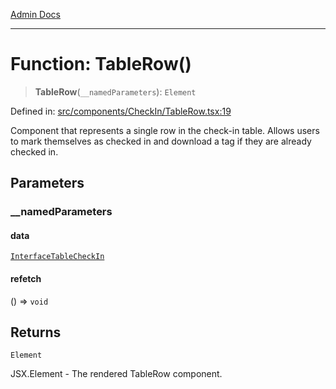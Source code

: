 [Admin Docs](/)

***

# Function: TableRow()

> **TableRow**(`__namedParameters`): `Element`

Defined in: [src/components/CheckIn/TableRow.tsx:19](https://github.com/syedali237/talawa-admin/blob/dd4a08e622d0fa38bcf9758a530e8cdf917dbac8/src/components/CheckIn/TableRow.tsx#L19)

Component that represents a single row in the check-in table.
Allows users to mark themselves as checked in and download a tag if they are already checked in.

## Parameters

### \_\_namedParameters

#### data

[`InterfaceTableCheckIn`](../../types/interfaces/InterfaceTableCheckIn.md)

#### refetch

() => `void`

## Returns

`Element`

JSX.Element - The rendered TableRow component.
